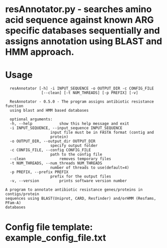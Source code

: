 # resAnnotator.py -  searches amino acid sequence against known ARG specific databases sequentially and assigns annotation using BLAST and HMM approach.

# Usage
      resAnnotator [-h] -i INPUT_SEQUENCE -o OUTPUT_DIR -c CONFIG_FILE
                    [--clean] [-t NUM_THREADS] [-p PREFIX] [-v]

      ResAnnotator - 0.5.0 - The program assigns antibiotic resistance function
      using blast and HMM based databases

      optional arguments:
      -h, --help            show this help message and exit
      -i INPUT_SEQUENCE, --input_sequence INPUT_SEQUENCE
                        input file must be in FASTA format (contig and
                        protein)
      -o OUTPUT_DIR, --output_dir OUTPUT_DIR
                        specify output folder
      -c CONFIG_FILE, --config CONFIG_FILE
                        path to the config file
      --clean               removes temporary files
      -t NUM_THREADS, --num_threads NUM_THREADS
                        number of threads to use(default=4)
      -p PREFIX, --prefix PREFIX
                        prefix for the output files
      -v, --version         prints software version number

    A program to annotate antibiotic resistance genes/proteins in contigs/protein
    sequences using BLAST(Uniprot, CARD, Resfinder) and/orHMM (Resfams, PFam-A)
    databases
    
# Config file template: example_config_file.txt
